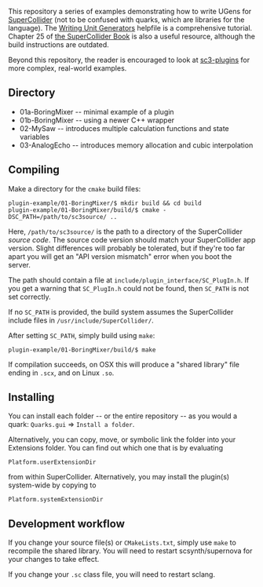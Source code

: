 This repository a series of examples demonstrating how to write UGens for [SuperCollider](https://github.com/supercollider/supercollider) (not to be confused with quarks, which are libraries for the language). The [Writing Unit Generators](http://doc.sccode.org/Guides/WritingUGens.html) helpfile is a comprehensive tutorial. Chapter 25 of [the SuperCollider Book](http://www.supercolliderbook.net/) is also a useful resource, although the build instructions are outdated.

Beyond this repository, the reader is encouraged to look at [sc3-plugins](https://github.com/supercollider/sc3-plugins) for more complex, real-world examples.

## Directory

- 01a-BoringMixer -- minimal example of a plugin
- 01b-BoringMixer -- using a newer C++ wrapper
- 02-MySaw -- introduces multiple calculation functions and state variables
- 03-AnalogEcho -- introduces memory allocation and cubic interpolation

## Compiling

Make a directory for the `cmake` build files:

```shell
plugin-example/01-BoringMixer/$ mkdir build && cd build
plugin-example/01-BoringMixer/build/$ cmake -DSC_PATH=/path/to/sc3source/ ..
```

Here, `/path/to/sc3source/` is the path to a directory of the SuperCollider *source code*. The source code version should match your SuperCollider app version. Slight differences will probably be tolerated, but if they're too far apart you will get an "API version mismatch" error when you boot the server.

The path should contain a file at `include/plugin_interface/SC_PlugIn.h`. If you get a warning that `SC_PlugIn.h` could not be found, then `SC_PATH` is not set correctly.

If no `SC_PATH` is provided, the build system assumes the SuperCollider include files in `/usr/include/SuperCollider/`.

After setting `SC_PATH`, simply build using `make`:

```shell
plugin-example/01-BoringMixer/build/$ make
```

If compilation succeeds, on OSX this will produce a "shared library" file ending in `.scx`, and on Linux `.so`.

## Installing

You can install each folder -- or the entire repository -- as you would a quark: `Quarks.gui` => `Install a folder`.

Alternatively, you can copy, move, or symbolic link the folder into your Extensions folder. You can find out which one that is by evaluating

```
Platform.userExtensionDir
```

from within SuperCollider. Alternatively, you may install the plugin(s) system-wide by copying to

```
Platform.systemExtensionDir
```

## Development workflow

If you change your source file(s) or `CMakeLists.txt`, simply use `make` to recompile the shared library. You will need to restart scsynth/supernova for your changes to take effect.

If you change your `.sc` class file, you will need to restart sclang.
